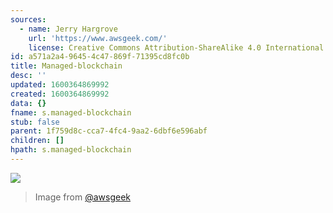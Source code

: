 ```yaml
---
sources:
  - name: Jerry Hargrove
    url: 'https://www.awsgeek.com/'
    license: Creative Commons Attribution-ShareAlike 4.0 International License
id: a571a2a4-9645-4c47-869f-71395cd8fc0b
title: Managed-blockchain
desc: ''
updated: 1600364869992
created: 1600364869992
data: {}
fname: s.managed-blockchain
stub: false
parent: 1f759d8c-cca7-4fc4-9aa2-6dbf6e596abf
children: []
hpath: s.managed-blockchain
---
```

![](/assets/images/Amazon-Managed-Blockchain_en.jpg)

> Image from [@awsgeek](https://www.awsgeek.com/Amazon-Managed-Blockchain/)
